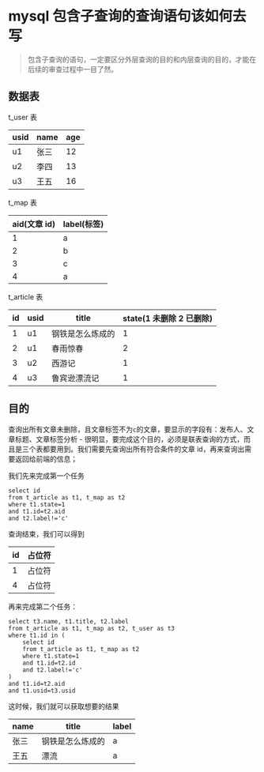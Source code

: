 # mysql 包含子查询的查询语句该如何去写

> 包含子查询的语句，一定要区分外层查询的目的和内层查询的目的，才能在后续的审查过程中一目了然。

## 数据表

t_user 表

| usid | name | age |
| ---- | ---- | --- |
| u1   | 张三 | 12  |
| u2   | 李四 | 13  |
| u3   | 王五 | 16  |

t_map 表

| aid(文章 id) | label(标签) |
| ------------ | ----------- |
| 1            | a           |
| 2            | b           |
| 3            | c           |
| 4            | a           |

t_article 表

| id  | usid | title            | state(1 未删除 2 已删除) |
| --- | ---- | ---------------- | ------------------------ |
| 1   | u1   | 钢铁是怎么炼成的 | 1                        |
| 2   | u1   | 春雨惊春         | 2                        |
| 3   | u2   | 西游记           | 1                        |
| 4   | u3   | 鲁宾逊漂流记     | 1                        |

## 目的

查询出所有文章未删除，且文章标签不为`c`的文章，要显示的字段有：发布人、文章标题、文章标签分析 -
很明显，要完成这个目的，必须是联表查询的方式，而且是三个表都要用到。我们需要先查询出所有符合条件的文章 id，再来查询出需要返回给前端的信息；

我们先来完成第一个任务

```
select id
from t_article as t1, t_map as t2
where t1.state=1
and t1.id=t2.aid
and t2.label!='c'
```

查询结束，我们可以得到

| id  | 占位符 |
| --- | ------ |
| 1   | 占位符 |
| 4   | 占位符 |

再来完成第二个任务：

```
select t3.name, t1.title, t2.label
from t_article as t1, t_map as t2, t_user as t3
where t1.id in (
    select id
    from t_article as t1, t_map as t2
    where t1.state=1
    and t1.id=t2.id
    and t2.label!='c'
)
and t1.id=t2.aid
and t1.usid=t3.usid
```

这时候，我们就可以获取想要的结果

| name | title            | label |
| ---- | ---------------- | ----- |
| 张三 | 钢铁是怎么炼成的 | a     |
| 王五 | 漂流             | a     |

